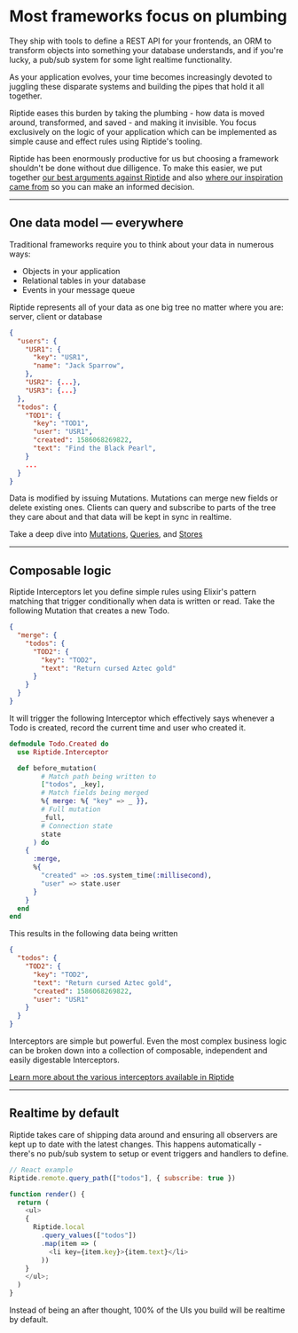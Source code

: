 # Most frameworks focus on plumbing

They ship with tools to define a REST API for your frontends, an ORM to transform objects into something your database understands, and if you're lucky, a pub/sub system for some light realtime functionality.

As your application evolves, your time becomes increasingly devoted to juggling these disparate systems and building the pipes that hold it all together.

Riptide eases this burden by taking the plumbing - how data is moved around, transformed, and saved - and making it invisible. You focus exclusively on the logic of your application which can be implemented as simple cause and effect rules using Riptide's tooling.

Riptide has been enormously productive for us but choosing a framework shouldn't be done without due dilligence. To make this easier, we put together [our best arguments against Riptide](/docs/caveats) and also [where our inspiration came from](/docs/inspiration) so you can make an informed decision.

---

## One data model — everywhere

Traditional frameworks require you to think about your data in numerous ways:

- Objects in your application
- Relational tables in your database
- Events in your message queue

Riptide represents all of your data as one big tree no matter where you are: server, client or database

```json
{
  "users": {
    "USR1": {
      "key": "USR1",
      "name": "Jack Sparrow",
    },
    "USR2": {...},
    "USR3": {...}
  },
  "todos": {
    "TOD1": {
      "key": "TOD1",
      "user": "USR1",
      "created": 1586068269822,
      "text": "Find the Black Pearl",
    }
    ...
  }
}
```

Data is modified by issuing Mutations. Mutations can merge new fields or delete existing ones. Clients can query and subscribe to parts of the tree they care about and that data will be kept in sync in realtime.

Take a deep dive into [Mutations](/mutations), [Queries](/queries), and [Stores](/stores)

---

## Composable logic

Riptide Interceptors let you define simple rules using Elixir's pattern matching that trigger conditionally when data is written or read. Take the following Mutation that creates a new Todo.

```json
{
  "merge": {
    "todos": {
      "TOD2": {
        "key": "TOD2",
        "text": "Return cursed Aztec gold"
      }
    }
  }
}
```

It will trigger the following Interceptor which effectively says whenever a Todo is created, record the current time and user who created it.

```elixir
defmodule Todo.Created do
  use Riptide.Interceptor

  def before_mutation(
        # Match path being written to
        ["todos", _key],
        # Match fields being merged
        %{ merge: %{ "key" => _ }},
        # Full mutation
        _full,
        # Connection state
        state
      ) do
    {
      :merge,
      %{
        "created" => :os.system_time(:millisecond),
        "user" => state.user
      }
    }
  end
end
```

This results in the following data being written

```json
{
  "todos": {
    "TOD2": {
      "key": "TOD2",
      "text": "Return cursed Aztec gold",
      "created": 1586068269822,
      "user": "USR1"
    }
  }
}
```

Interceptors are simple but powerful. Even the most complex business logic can be broken down into a collection of composable, independent and easily digestable Interceptors.

[Learn more about the various interceptors available in Riptide](/docs/interceptors)

---

## Realtime by default

Riptide takes care of shipping data around and ensuring all observers are kept up to date with the latest changes. This happens automatically - there's no pub/sub system to setup or event triggers and handlers to define.

```javascript
// React example
Riptide.remote.query_path(["todos"], { subscribe: true })

function render() {
  return (
    <ul>
    {
      Riptide.local
        .query_values(["todos"])
        .map(item => (
          <li key={item.key}>{item.text}</li>
        ))
    }
    </ul>;
  )
}
```

Instead of being an after thought, 100% of the UIs you build will be realtime by default.
